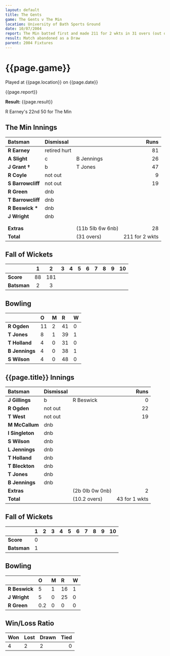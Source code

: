 ```yaml
---
layout: default
title: The Gents
game: The Gents v The Min
location: University of Bath Sports Ground
date: 10/07/2004
report: The Min batted first and made 211 for 2 wkts in 31 overs (out of 35). The Gents replied with 43 for 1 wkt in 10.2 overs before rain stopped play
result: Match abandoned as a Draw
parent: 2004 Fixtures
---
```


# {{page.game}}

Played at {{page.location}} on {{page.date}}

{{page.report}}

**Result:** {{page.result}}

R Earney's 22nd 50 for The Min

## The Min Innings

| Batsman | Dismissal |  | Runs |
|:---|:---|---|---:|
| **R Earney** | retired hurt |  | 81 |
| **A Slight** | c | B Jennings | 26 |
| **J Grant &#8224;** | b | T Jones | 47 |
| **R Coyle** | not out |  | 9 |
| **S Barrowcliff** | not out |  | 19 |
| **R Green** | dnb |  |  |
| **T Barrowcliff** | dnb |  |  |
| **R Beswick &#42;** | dnb |  |  |
| **J Wright** | dnb |  |  |
|  |  |  |  |
|  |  |  |  |
| **Extras** | | (11b 5lb 6w 6nb) | 28 |
| **Total** | | (31 overs) | 211 for 2 wkts |

## Fall of Wickets

| | 1 | 2 | 3 | 4 | 5 | 6 | 7 | 8 | 9 | 10 |
|---|:---:|:---:|:---:|:---:|:---:|:---:|:---:|:---:|:---:|:---:|
| **Score** | 88 | 181 |  |  |  |  |  |  |  |  |
| **Batsman** | 2 | 3 |  |  |  |  |  |  |  |  |

## Bowling

| | O | M | R | W |
|---|:---|:---|:---|:---|
| **R Ogden** | 11 | 2 | 41 | 0 |
| **T Jones** | 8 | 1 | 39 | 1 |
| **T Holland** | 4 | 0 | 31 | 0 |
| **B Jennings** | 4 | 0 | 38 | 1 |
| **S Wilson** | 4 | 0 | 48 | 0 |

## {{page.title}} Innings

| Batsman | Dismissal |  | Runs |
|:---|:---|---|---:|
| **J Gillings** | b | R Beswick | 0 |
| **R Ogden** | not out |  | 22 |
| **T West** | not out |  | 19 |
| **M McCallum** | dnb |  |  |
| **I Singleton** | dnb |  |  |
| **S Wilson** | dnb |  |  |
| **L Jennings** | dnb |  |  |
| **T Holland** | dnb |  |  |
| **T Bleckton** | dnb |  |  |
| **T Jones** | dnb |  |  |
| **B Jennings** | dnb |  |  |
| **Extras** | | (2b 0lb 0w 0nb) | 2 |
| **Total** | | (10.2 overs) | 43 for 1 wkts |

## Fall of Wickets

| | 1 | 2 | 3 | 4 | 5 | 6 | 7 | 8 | 9 | 10 |
|---|:---:|:---:|:---:|:---:|:---:|:---:|:---:|:---:|:---:|:---:|
| **Score** | 0 |  |  |  |  |  |  |  |  |  |
| **Batsman** | 1 |  |  |  |  |  |  |  |  |  |

## Bowling

| | O | M | R | W |
|---|:---|:---|:---|:---|
| **R Beswick** | 5 | 1 | 16 | 1 |
| **J Wright** | 5 | 0 | 25 | 0 |
| **R Green** | 0.2 | 0 | 0 | 0 |

## Win/Loss Ratio

| Won | Lost | Drawn | Tied |
|:---|:---|:---|---:|
| 4 | 2 | 2 | 0 |